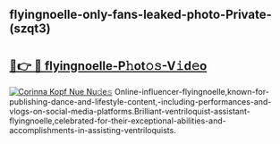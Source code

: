 ## flyingnoelle-only-fans​-leaked-photo​-Private-(szqt3)


# <h2><a href="https://mediaupload.pro?title=flyingnoelle&ref=git">🔗👉 🔴 flyingnoelle-P𝚑ot𝚘𝚜-V𝚒d𝚎o</a></h2>

[![Corinna Kopf Nue Nu𝚍e𝚜](https://i.imgur.com/0qMVB7G.gif)](https://mediaupload.pro?title=flyingnoelle&ref=git)
Online-influencer-flyingnoelle,known-for-publishing-dance-and-lifestyle-content,-including-performances-and-vlogs-on-social-media-platforms.Brilliant-ventriloquist-assistant-flyingnoelle,celebrated-for-their-exceptional-abilities-and-accomplishments-in-assisting-ventriloquists.  
